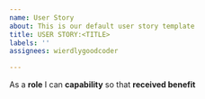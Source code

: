 ```yaml
---
name: User Story
about: This is our default user story template
title: USER STORY:<TITLE>
labels: ''
assignees: wierdlygoodcoder

---
```


As a **role** I can **capability** so that **received benefit**
